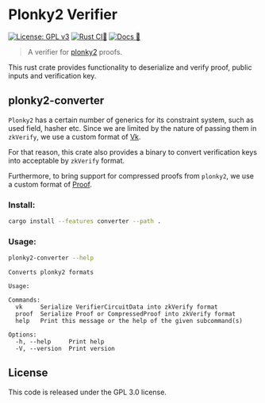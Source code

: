 # Plonky2 Verifier

[![License: GPL v3](https://img.shields.io/badge/License-GPLv3-blue.svg)](https://www.gnu.org/licenses/gpl-3.0)
[![Rust CI🌌](https://github.com/distributed-lab/plonky2-verifier/actions/workflows/rust.yml/badge.svg)](https://github.com/distributed-lab/plonky2-verifier/actions/workflows/rust.yml)
[![Docs 🌌](https://github.com/distributed-lab/plonky2-verifier/actions/workflows/docs.yml/badge.svg)](https://github.com/distributed-lab/plonky2-verifier/actions/workflows/docs.yml)

> A verifier for [plonky2](https://github.com/0xPolygonZero/plonky2/) proofs.

This rust crate provides functionality to deserialize and verify proof, public inputs and verification key. 

## plonky2-converter
`Plonky2` has a certain number of generics for its constraint system, such as used field, hasher etc.
Since we are limited by the nature of passing them in `zkVerify`, we use a custom format of [Vk](./src/vk.rs).

For that reason, this crate also provides a binary to convert verification keys into acceptable by `zkVerify` format.

Furthermore, to bring support for compressed proofs from `plonky2`, we use a custom format of [Proof](./src/proof.rs).

### Install:

```bash
cargo install --features converter --path .
```

### Usage:

```bash
plonky2-converter --help
```

```
Converts plonky2 formats

Usage: 

Commands:
  vk     Serialize VerifierCircuitData into zkVerify format
  proof  Serialize Proof or CompressedProof into zkVerify format
  help   Print this message or the help of the given subcommand(s)

Options:
  -h, --help     Print help
  -V, --version  Print version

```

## License

This code is released under the GPL 3.0 license.